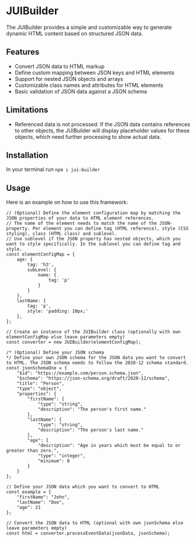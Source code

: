 # JUIBuilder

The JUIBuilder provides a simple and customizable way to generate dynamic HTML content based on structured JSON data.

## Features

- Convert JSON data to HTML markup
- Define custom mapping between JSON keys and HTML elements
- Support for nested JSON objects and arrays
- Customizable class names and attributes for HTML elements
- Basic validation of JSON data against a JSON schema

## Limitations

- Referenced data is not processed: If the JSON data contains references to other objects, the JUIBuilder will display placeholder values for these objects, which need further processing to show actual data.

## Installation
In your terminal run `npm i jui-builder`

## Usage
Here is an example on how to use this framework: 
```
// (Optional) Define the element configuration map by matching the JSON properties of your data to HTML element references.
// The name of the element needs to match the name of the JSON-property. Per element you can define tag (HTML reference), style (CSS styling), class (HTML class) and sublevel.
// Use sublevel if the JSON property has nested objects, which you want to style specifically. In the sublevel you can define tag and style.
const elementConfigMap = {
    age: {
        tag: 'h3',
        subLevel: {
            name: {
                tag: 'p'
            }
        }
    },
    lastName: {
        tag: 'p',
        style: 'padding: 10px;'
    },
};

// Create an instance of the JUIBuilder class (optionally with own elementConfigMap else leave parameters empty)
const converter = new JUIBuilder(elementConfigMap);

/* (Optional) Define your JSON schema
*/ Define your own JSON schema for the JSON data you want to convert to HTML. The JSON schema needs to follow the 2020-12 schema standard. 
const jsonSchemaOne = {
    "$id": "https://example.com/person.schema.json",
    "$schema": "https://json-schema.org/draft/2020-12/schema",
    "title": "Person",
    "type": "object",
    "properties": {
        "firstName": {
            "type": "string",
            "description": "The person's first name."
        },
        "lastName": {
            "type": "string",
            "description": "The person's last name."
        },
        "age": {
            "description": "Age in years which must be equal to or greater than zero.",
            "type": "integer",
            "minimum": 0
        }
    }
};

// Define your JSON data which you want to convert to HTML
const example = {
    "firstName": "John",
    "lastName": "Doe",
    "age": 21
};

// Convert the JSON data to HTML (optional with own jsonSchema else leave parameters empty)
const html = converter.processEventData(jsonData, jsonSchema);

```

